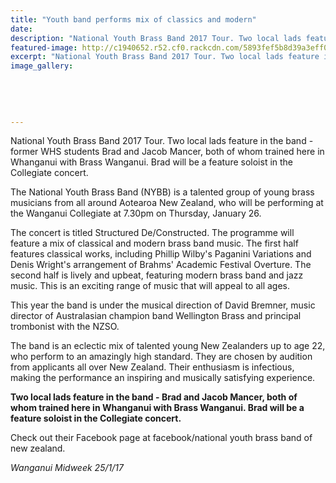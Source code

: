 ```yaml
---
title: "Youth band performs mix of classics and modern"
date: 
description: "National Youth Brass Band 2017 Tour. Two local lads feature in the band - former WHS students Brad and Jacob Mancer, both of whom trained here in Whanganui with Brass Wanganui..."
featured-image: http://c1940652.r52.cf0.rackcdn.com/5893fef5b8d39a3eff0025fb/National-Yth-Band-Jan-2017-ex-Mancer-bros.jpg
excerpt: "National Youth Brass Band 2017 Tour. Two local lads feature in the band - former WHS students Brad and Jacob Mancer, both of whom trained here in Whanganui with Brass Wanganui."
image_gallery:
    
    
    
    
    
---
```


<p>National Youth Brass Band 2017 Tour. Two local lads feature in the band - former WHS students Brad and Jacob Mancer, both of whom trained here in Whanganui with Brass Wanganui. Brad will be a feature soloist in the Collegiate concert.</p>
<p>The National Youth Brass Band (NYBB) is a talented group of young brass musicians from all around Aotearoa New Zealand, who will be performing at the Wanganui Collegiate at 7.30pm on Thursday, January 26.</p>
<p>The concert is titled Structured De/Constructed. The programme will feature a mix of classical and modern brass band music. The first half features classical works, including Phillip Wilby's Paganini Variations and Denis Wright's arrangement of Brahms' Academic Festival Overture. The second half is lively and upbeat, featuring modern brass band and jazz music. This is an exciting range of music that will appeal to all ages.</p>
<p>This year the band is under the musical direction of David Bremner, music director of Australasian champion band Wellington Brass and principal trombonist with the NZSO.</p>
<p>The band is an eclectic mix of talented young New Zealanders up to age 22, who perform to an amazingly high standard. They are chosen by audition from applicants all over New Zealand. Their enthusiasm is infectious, making the performance an inspiring and musically satisfying experience.</p>
<p><strong>Two local lads feature in the band - Brad and Jacob Mancer, both of whom trained here in Whanganui with Brass Wanganui. Brad will be a feature soloist in the Collegiate concert.</strong></p>
<p>Check out their Facebook page at facebook/national youth brass band of new zealand.</p>
<p class="clear syndicator"><em>Wanganui Midweek 25/1/17</em></p>

